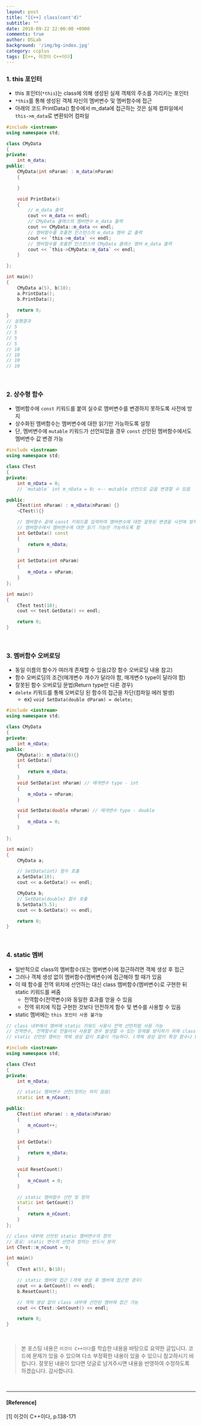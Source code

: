 ```yaml
---
layout: post
title: "[C++] class(cont'd)"
subtitle: ""
date: 2018-09-22 22:00:00 +0900
comments: true
author: DSLab
background: '/img/bg-index.jpg'
category: ccplus
tags: [C++, 이것이 C++이다]
---
```


### 1. this 포인터
  - this 포인터(`*this`)는 class에 의해 생성된 실제 객체의 주소를 가리키는 포인터
  - `*this`를 통해 생성된 객체 자신의 멤버변수 및 멤버함수에 접근
  - 아래의 코드 PrintData() 함수에서 m_data에 접근하는 것은 실제 컴파일에서 `this->m_data`로 변환되어 컴파일

```c++
#include <iostream>
using namespace std;

class CMyData
{
private:
    int m_data;
public:
    CMyData(int nParam) : m_data(nParam)
    {

    }

    void PrintData()
    {
        // m_data 출력
        cout << m_data << endl;
        // CMyData 클래스의 멤버변수 m_data 출력
        cout << CMyData::m_data << endl;
        // 멤버함수를 호출한 인스턴스의 m_data 멤버 값 출력
        cout << `this->m_data` << endl;
        // 멤버함수를 호출한 인스턴스의 CMyData 클래스 멤버 m_data 출력
        cout << `this->CMyData::m_data` << endl;
    }

};

int main()
{
    CMyData a(5), b(10);
    a.PrintData();
    b.PrintData();

    return 0;
}
// 실행결과
// 5
// 5
// 5
// 5
// 10
// 10
// 10
// 10
```
<br>

### 2. 상수형 함수
  - 멤버함수에 `const` 키워드를 붙여 실수로 멤버변수를 변경하지 못하도록 사전에 방지
  - 상수화된 멤버함수는 멤버변수에 대한 읽기만 가능하도록 설정
  - 단, 멤버변수에 `mutable` 키워드가 선언되었을 경우 `const` 선언된 멤버함수에서도 멤버변수 값 변경 가능

```c++
#include <iostream>
using namespace std;

class CTest
{
private:
    int m_nData = 0;
    // `mutable` int m_nData = 0; <-- mutable 선언으로 값을 변경할 수 있음

public:
    CTest(int nParam) : m_nData(nParam) {}
    ~CTest(){}

    // 멤버함수 끝에 const 키워드를 입력하여 멤버변수에 대한 잘못된 변경을 사전에 방지한다.
    // 멤버함수에서 멤버변수에 대한 읽기 기능만 가능하도록 함
    int GetData() const
    {
        return m_nData;
    }

    int SetData(int nParam)
    {
        m_nData = nParam;
    }
};

int main()
{
    CTest test(10);
    cout << test.GetData() << endl;

    return 0;
}
```
<br>

### 3. 멤버함수 오버로딩
  - 동일 이름의 함수가 여러개 존재할 수 있음(2장 함수 오버로딩 내용 참고)
  - 함수 오버로딩의 조건(매개변수 개수가 달라야 함, 매개변수 type이 달라야 함)
  - 잘못된 함수 오버로딩 문법(Return type만 다른 경우)
  - `delete` 키워드를 통해 오버로딩 된 함수의 접근을 차단(컴파일 에러 발생)
    - ex) `void SetData(double dParam) = delete;`

```c++
#include <iostream>
using namespace std;

class CMyData
{
private:
    int m_nData;
public:
    CMyData(): m_nData(0){}
    int GetData()
    {
        return m_nData;
    }
    void SetData(int nParam) // 매개변수 type - int
    {
        m_nData = nParam;
    }

    void SetData(double nParam) // 매개변수 type - double
    {
        m_nData = 0;
    }

};

int main()
{
    CMyData a;

    // SetData(int) 함수 호출
    a.SetData(10);
    cout << a.GetData() << endl;

    CMyData b;
    // SetData(double) 함수 호출
    b.SetData(5.5);
    cout << b.GetData() << endl;

    return 0;
}
```
<br>

### 4. static 멤버
  - 일반적으로 class의 멤버함수(또는 멤버변수)에 접근하려면 객체 생성 후 접근
  - 그러나 객체 생성 없이 멤버함수(멤버변수)에 접근해야 할 때가 있음
  - 이 때 함수를 전역 위치에 선언하는 대신 class 멤버함수(멤버변수)로 구현한 뒤 static 키워드를 써줌
    - 전역함수(전역변수)와 동일한 효과를 얻을 수 있음
    - 전역 위치에 직접 구현한 것보다 안전하게 함수 및 변수를 사용할 수 있음
  - static 멤버에는 `this 포인터 사용 불가능`

```c++
// class 내부에서 멤버에 static 키워드 사용시 전역 선언처럼 사용 가능
// 전역변수, 전역함수로 만들어서 사용할 경우 발생할 수 있는 문제를 방지하기 위해 class 내부에 정의 후 static 선언!
// static 선언된 멤버는 객체 생성 없이 호출이 가능하다. (객체 생성 없이 특정 함수나 변수를 사용해야 할 때 활용)

#include <iostream>
using namespace std;

class CTest
{
private:
    int m_nData;

    // static 멤버변수 선언(정의는 하지 않음)
    static int m_nCount;

public:
    CTest(int nParam) : m_nData(nParam)
    {
        m_nCount++;
    }

    int GetData()
    {
        return m_nData;
    }

    void ResetCount()
    {
        m_nCount = 0;
    }

    // static 멤버함수 선언 및 정의
    static int GetCount()
    {
        return m_nCount;
    }
};

// class 내부에 선언된 static 멤버변수의 정의
// 중요: static 변수의 선언과 정의는 반드시 분리
int CTest::m_nCount = 0;

int main()
{
    CTest a(5), b(10);

    // static 멤버에 접근 (객체 생성 후 멤버에 접근한 경우)
    cout << a.GetCount() << endl;
    b.ResetCount();

    // 객체 생성 없이 class 내부에 선언된 멤버에 접근 가능
    cout << CTest::GetCount() << endl;

    return 0;
}
```



<br>

>본 포스팅 내용은 `이것이 C++이다`를 학습한 내용을 바탕으로 요약한 글입니다. 코드에 문제가 있을 수 있으며 다소 부정확한 내용이 있을 수 있으니 참고하시기 바랍니다. 잘못된 내용이 있다면 덧글로 남겨주시면 내용을 반영하여 수정하도록 하겠습니다. 감사합니다.

<br>

---

#### [Reference]

[1] 이것이 C++이다, p.138-171
